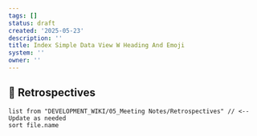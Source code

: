 ```yaml
---
tags: []
status: draft
created: '2025-05-23'
description: ''
title: Index Simple Data View W Heading And Emoji
system: ''
owner: ''
---
```



## **🔁** **Retrospectives**
```dataview
list from "DEVELOPMENT_WIKI/05_Meeting Notes/Retrospectives" // <-- Update as needed
sort file.name
```